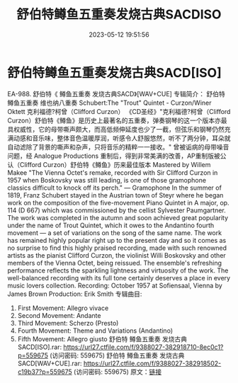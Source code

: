 ﻿---
title: 舒伯特鳟鱼五重奏发烧古典SACDISO
date: 2023-05-12 19:51:56
categories: 古典音乐、新世纪、纯音雅乐
tags: 纯音雅乐
---
# 舒伯特鳟鱼五重奏发烧古典SACD[ISO]

EA-988. 舒伯特《 鳟鱼五重奏
发烧古典SACD》[WAV+CUE]
专辑简介：
舒伯特鳟鱼五重奏 维也纳八重奏
Schubert:The "Trout" Quintet - Curzon/Winer Oktett
克利福德?柯曾（Clifford Curzon）
《CD圣经》"克利福德?柯曾（Clifford
Curzon）舒伯特《鳟鱼》是历史上最著名的五重奏，弹奏钢琴的这一个版本亦最具权威性，它的母带嘶声颇大，而高低频伸延度也少了一截，但弦乐和钢琴仍然充满动感和音乐味，整体音色温暖厚润，听感令人舒服悠然，听不了两分钟，耳朵就自动滤除了背景的嘶声和杂声，只将音乐的精粹一一接收。"
曾被诟病的母带噪音问题，经 Analogue Productions 重制后，得到非常美满的改善，AP重制版被公认（Clifford
Curzon）舒伯特《鳟鱼》历来最佳版本
Mastered by Willem Makee
"The Vienna Octet's remake, recorded with Sir Clifford Curzon in
1957 when Boskovsky was still leading, is one of those gramophone
classics difficult to knock off its perch." — Gramophone
In the summer of 1819, Franz Schubert stayed in the Austrian town
of Steyr where he began work on the composition of the
five-movement Piano Quintet in A major, op. 114 (D 667) which was
commissioned by the cellist Sylvester Paumgartner. The work was
completed in the autumn and soon achieved great popularity under
the name of Trout Quintet, which it owes to the Andantino fourth
movement — a set of variations on the song of the same name.
The work has remained highly popular right up to the present day
and so it comes as no surprise to find this highly praised
recording, made with such renowned artists as the pianist Clifford
Curzon, the violinist Willi Boskovsky and other members of the
Vienna Octet, being reissued.
The ensemble's refreshing performance reflects the sparkling
lightness and virtuosity of the work. The well-balanced recording
with its full tone certainly deserves a place in every music lovers
collection.
Recording: October 1957 at Sofiensaal, Vienna by James Brown
Production: Erik Smith
专辑曲目:
1. First Movement: Allegro vivace
2. Second Movement: Andante
3. Third Movement: Scherzo (Presto)
4. Fourth Movement: Theme and Variations (Andantino)
5. Fifth Movement: Allegro giusto
舒伯特 鳟鱼五重奏 发烧古典SACD[ISO].rar: https://url27.ctfile.com/f/9388027-382918710-8ec0c1?p=559675
(访问密码: 559675)
舒伯特 鳟鱼五重奏 发烧古典SACD[WAV+CUE].rar: https://url27.ctfile.com/f/9388027-382918502-c19b37?p=559675
(访问密码: 559675)
原文：[链接](https://blog.sina.com.cn/s/blog_1647c7e76010311uj.html)